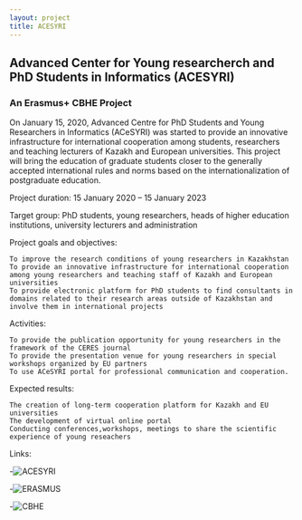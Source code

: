 ```yaml
---
layout: project
title: ACESYRI
---
```

<h2> Advanced Center for Young researcherch and PhD Students in Informatics (ACESYRI)</h2>
<h3> An Erasmus+ CBHE Project</h3>


On January 15, 2020, Advanced Centre for PhD Students and Young Researchers in Informatics (ACeSYRI) was started to provide an innovative infrastructure for international cooperation among students, researchers and teaching lecturers of Kazakh and European universities. This project will bring the education of graduate students closer to the generally accepted international rules and norms based on the internationalization of postgraduate education.

Project duration: 15 January 2020 – 15 January 2023

Target group:  PhD students, young researchers, heads of higher education institutions, university lecturers and administration

Project goals and objectives:

    To improve the research conditions of young researchers in Kazakhstan
    To provide an innovative infrastructure for international cooperation among young researchers and teaching staff of Kazakh and European universities
    To provide electronic platform for PhD students to find consultants in domains related to their research areas outside of Kazakhstan and involve them in international projects

Activities:

    To provide the publication opportunity for young researchers in the framework of the CERES journal
    To provide the presentation venue for young researchers in special workshops organized by EU partners
    To use ACeSYRI portal for professional communication and cooperation.

Expected results:

    The creation of long-term cooperation platform for Kazakh and EU universities
    The development of virtual online portal
    Conducting conferences,workshops, meetings to share the scientific experience of young reseachers

Links:

  -![ACESYRI](https://acesyri.eu/)
  
  -![ERASMUS](https://ec.europa.eu/programmes/erasmus-plus/node_en)
  
  -![CBHE](https://eacea.ec.europa.eu/erasmus-plus/events/cbhe-how-to-prepare-your-project-proposal-2020_en)
 
